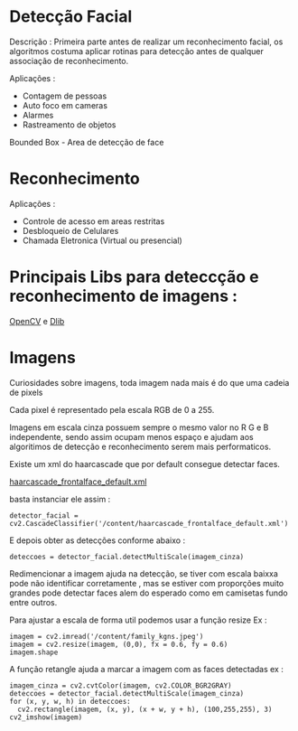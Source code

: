 # Detecção Facial

Descrição : Primeira parte antes de realizar um reconhecimento facial, os algoritmos costuma aplicar rotinas para detecção antes de qualquer associação de reconhecimento.

Aplicações : 

- Contagem de pessoas
- Auto foco em cameras
- Alarmes
- Rastreamento de objetos

Bounded Box - Area de detecção de face

# Reconhecimento

Aplicações : 

- Controle de acesso em areas restritas
- Desbloqueio de Celulares 
- Chamada Eletronica (Virtual ou presencial)

# Principais Libs para deteccção e reconhecimento de imagens : 

[OpenCV](./OpenCV.md) e [Dlib](./Dlib.md)

# Imagens

Curiosidades sobre imagens, toda imagem nada mais é do que uma cadeia de pixels

Cada pixel é representado pela escala RGB de 0 a 255. 

Imagens em escala cinza possuem sempre o mesmo valor no R G e B independente, sendo assim ocupam menos espaço e ajudam aos algoritimos de detecção e reconhecimento serem mais performaticos.

Existe um xml do haarcascade que por default consegue detectar faces.

[haarcascade_frontalface_default.xml](./haarcascade_frontalface_default.xml)

basta instanciar ele assim : 

```
detector_facial = cv2.CascadeClassifier('/content/haarcascade_frontalface_default.xml')
```

E depois obter as detecções conforme abaixo : 

```
deteccoes = detector_facial.detectMultiScale(imagem_cinza)
```

Redimencionar a imagem ajuda na detecção, se tiver com escala baixxa pode não identificar corretamente , mas se estiver com proporções muito grandes pode detectar faces alem do esperado como em camisetas fundo entre outros.

Para ajustar a escala de forma util podemos usar a função resize Ex : 

```
imagem = cv2.imread('/content/family_kgns.jpeg')
imagem = cv2.resize(imagem, (0,0), fx = 0.6, fy = 0.6)
imagem.shape
```

A função retangle ajuda a marcar a imagem com as faces detectadas ex : 

```
imagem_cinza = cv2.cvtColor(imagem, cv2.COLOR_BGR2GRAY)
deteccoes = detector_facial.detectMultiScale(imagem_cinza)
for (x, y, w, h) in deteccoes:
  cv2.rectangle(imagem, (x, y), (x + w, y + h), (100,255,255), 3)
cv2_imshow(imagem)
```
